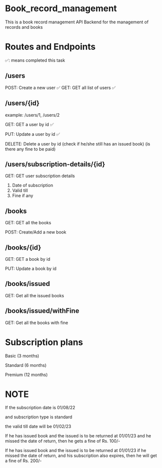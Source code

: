 # Book_record_management

This is a book record management API Backend for the management of records and books

# Routes and Endpoints
✅: means completed this task

## /users

POST: Create a new user ✅
GET: GET all list of users ✅

## /users/{id}

example: /users/1, /users/2

GET: GET a user by id ✅

PUT: Update a user by id ✅

DELETE: Delete a user by id (check if he/she still has an issued book) (is there any fine to be paid)

## /users/subscription-details/{id}

GET: GET user subscription details 
1. Date of subscription 
2. Valid till 
3. Fine if any 

## /books

GET: GET all the books 

POST: Create/Add a new book 

## /books/{id}

GET: GET a book by id 

PUT: Update a book by id 

## /books/issued

GET: Get all the issued books 

## /books/issued/withFine
GET: Get all the books with fine

# Subscription plans
Basic (3 months)

Standard (6 months)

Premium (12 months)

# NOTE
If the subscription date is 01/08/22

and subscription type is standard

the valid till date will be 01/02/23

If he has issued book and the issued is to be returned at 01/01/23
and he missed the date of return, then he gets a fine of Rs. 100/-

If he has issued book and the issued is to be returned at 01/01/23
if he missed the date of return, and his subscription also expires, then he will get a fine of Rs. 200/-

